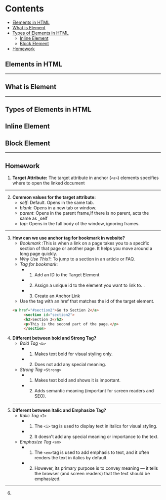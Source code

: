 # Contents 
- [Elements in HTML](#elements-in-html)
- [What is Element](#what-is-element)
- [Types of Elements in HTML](#types-of-elements-in-html)
  - [Inline Element](#inline-element)
  - [Block Element](#block-element)
- [Homework](#homework)
  
## Elements in HTML


-------
## What is Element

----
## Types of Elements in HTML

 ## Inline Element

## Block Element

-----
## Homework
 1. **Target Attribute:** The target attribute in anchor (`<a>`) elements specifies where to open the linked document
------
 2. **Common values for the target attribute:**
    - *self*: Default. Opens in the same tab.
    - *blank*: Opens in a new tab or window.
    - *parent*: Opens in the parent frame,If there is no parent, acts the same as _self
    - *top*: Opens in the full body of the window, ignoring frames.
------
 3. **How can we use anchor tag for bookmark in website?**
    - *Bookmark* :This is when a link on a page takes you to a specific section of that page or another page. It helps you move around a 
      long page quickly.
    - *Why Use This?*: To jump to a section in an article or FAQ.
    - *Tag for bookmark*: 
       - 1. Add an ID to the Target Element
       - 2. Assign a unique id to the element you want to link to. .
       - 3. Create an Anchor Link
    - Use the <a> tag with an href that matches the id of the target element.
    ```html
    <a href="#section2">Go to Section 2</a>
         <section id="section2">
		 <h2>Section 2</h2>
	   	 <p>This is the second part of the page.</p>
         </section>
       ```
 4. **Different between bold and Strong Tag?**
    - *Bold Tag* `<b>`
       - 1. Makes text bold for visual styling only.
       - 2. Does not add any special meaning.
    - *Strong Tag* `<Strong>` 
       - 1. Makes text bold and shows it is important.
       - 2. Adds semantic meaning (important for screen readers and SEO).
    -----
 5. **Different between Italic and Emphasize Tag?**			 
    - *Italic Tag* `<I>`	
       - 1. The `<i>` tag is used to display text in italics for visual styling.
       - 2. It doesn't add any special meaning or importance to the text.
    - *Emphasize Tag* `<em>`
       - 1. The `<em>`tag is used to add emphasis to text, and it often renders the text in italics by default.
       - 2. However, its primary purpose is to convey meaning — it tells the browser (and screen readers) that the text should be 
           emphasized.
----
 6. 

